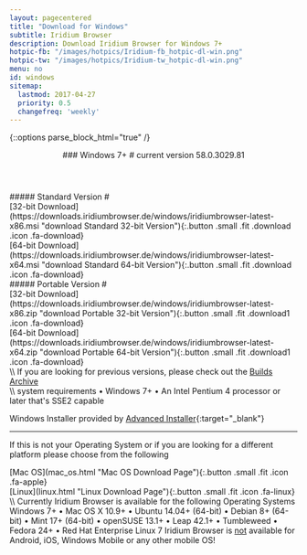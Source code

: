 ```yaml
---
layout: pagecentered
title: "Download for Windows"
subtitle: Iridium Browser
description: Download Iridium Browser for Windows 7+
hotpic-fb: "/images/hotpics/Iridium-fb_hotpic-dl-win.png"
hotpic-tw: "/images/hotpics/Iridium-tw_hotpic-dl-win.png"
menu: no
id: windows
sitemap:
  lastmod: 2017-04-27
  priority: 0.5
  changefreq: 'weekly'
---
```


{::options parse_block_html="true" /}
<div class="icon dl fa-windows"></div>
<header>
### Windows 7+ #
current version 58.0.3029.81
</header>

<div class="container 50%">
##### Standard Version #
<div class="row">
<div class="6u 12u$(small) align-center">[32-bit Download](https://downloads.iridiumbrowser.de/windows/iridiumbrowser-latest-x86.msi "download Standard 32-bit Version"){:.button .small .fit .download .icon .fa-download}
</div>
<div class="6u 12u$(small) align-center">
[64-bit Download](https://downloads.iridiumbrowser.de/windows/iridiumbrowser-latest-x64.msi "download Standard 64-bit Version"){:.button .small .fit .download .icon .fa-download}
</div>
</div>
##### Portable Version #
<div class="row">
<div class="6u 12u$(small) align-center">
[32-bit Download](https://downloads.iridiumbrowser.de/windows/iridiumbrowser-latest-x86.zip "download Portable 32-bit Version"){:.button .small .fit .download1 .icon .fa-download}
</div>
<div class="6u 12u$(small) align-center">
[64-bit Download](https://downloads.iridiumbrowser.de/windows/iridiumbrowser-latest-x64.zip "download Portable 64-bit Version"){:.button .small .fit .download1 .icon .fa-download}
</div>
</div></div>
\\
If you are looking for previous versions, please check out the <a href="https://downloads.iridiumbrowser.de/windows/" target="_blank">Builds Archive</a><br/>
\\
system requirements   
&#8226; Windows 7+   
&#8226; An Intel Pentium 4 processor or later that's SSE2 capable
     
Windows Installer provided by [Advanced Installer](http://www.advancedinstaller.com/ "Advanced Installer"){:target="_blank"}
	 
---

If this is not your Operating System or if you are looking for a different platform please choose from the following	  
<div class="container 50%">
<div class="row">
<div class="6u 12u$(small)">
[Mac OS](mac_os.html "Mac OS Download Page"){:.button .small .fit .icon .fa-apple}
</div>
<div class="6u 12u$(small)">
[Linux](linux.html "Linux Download Page"){:.button .small .fit .icon .fa-linux}
</div>
</div></div>
\\
Currently Iridium Browser is available for the following Operating Systems     
<span class="os-text">
Windows 7+ &#8226; 
 Mac OS X 10.9+ &#8226; 
 Ubuntu 14.04+ (64-bit) &#8226; 
 Debian 8+ (64-bit) &#8226; 
 Mint 17+ (64-bit) &#8226;
 openSUSE 13.1+ &#8226; Leap 42.1+ &#8226; Tumbleweed
 &#8226; Fedora 24+ &#8226; Red Hat Enterprise Linux 7</span>      
<span class="fa fa-warning"></span> Iridium Browser is <u>not</u> available for Android, iOS, Windows Mobile or any other mobile OS!

